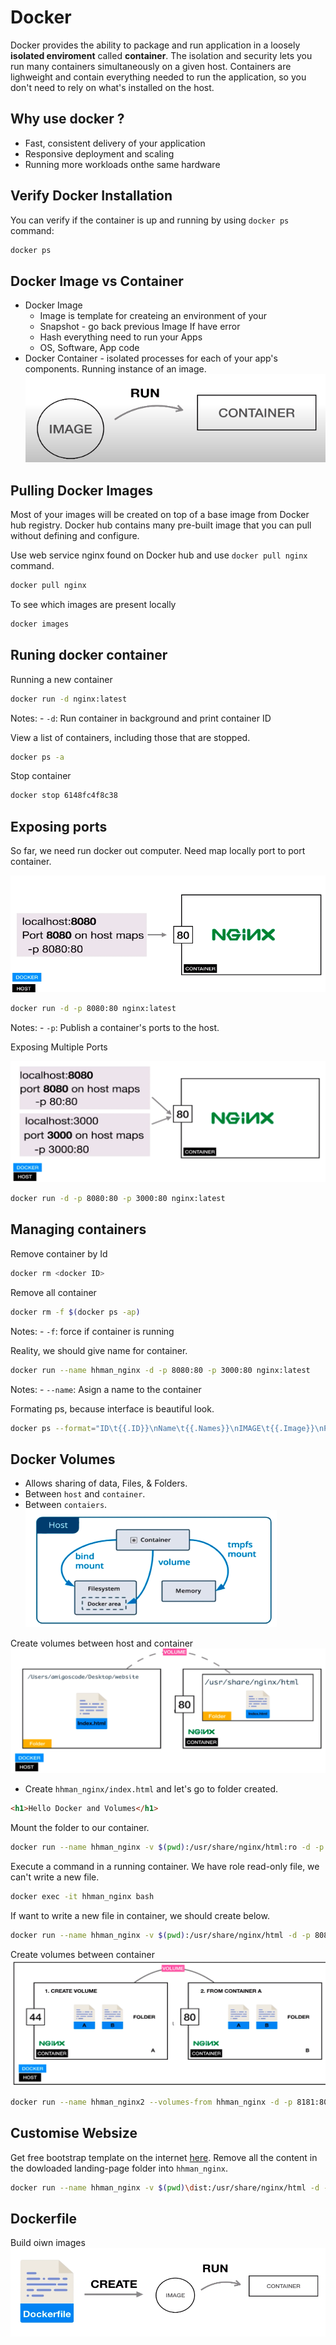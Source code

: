# Docker

Docker provides the ability to package and run application in a loosely **isolated enviroment** called **container**. The isolation and security lets you run many containers simultaneously on a given host. Containers are lighweight and contain everything needed to run the application, so you don't need to rely on what's installed on the host.

## Why use docker ?

* Fast, consistent delivery of your application
* Responsive deployment and scaling
* Running more workloads onthe same hardware

## Verify Docker Installation

You can verify if the container is up and running by using `docker ps` command:

```bash
docker ps
```

## Docker Image vs Container

* Docker Image
  * Image is template for createing an environment of your
  * Snapshot - go back previous Image If have error
  * Hash everything need to run your Apps
  * OS, Software, App code
* Docker Container - isolated processes for each of your app's components. Running instance of an image.
![container](./assets/container.png)

## Pulling Docker Images

Most of your images will be created on top of a base image from Docker hub registry. Docker hub contains many pre-built image that you can pull without defining and configure.

Use web service nginx found on Docker hub and use `docker pull nginx` command.

```bash
docker pull nginx
```

To see which images are present locally

```bash
docker images
```

## Runing docker container

Running a new container

```bash
docker run -d nginx:latest
```

Notes:
    - `-d`: Run container in background and print container ID

View a list of containers, including those that are stopped.

```bash
docker ps -a
```

Stop container

```bash
docker stop 6148fc4f8c38
```

## Exposing ports

So far, we need run docker out computer. Need map locally port to port container.

![exposing](./assets/exposing.png)

```bash
docker run -d -p 8080:80 nginx:latest
```

Notes:
    - `-p`: Publish a container's ports to the host.

Exposing Multiple Ports

![exposing2](./assets/exposingMulti.png)

```bash
docker run -d -p 8080:80 -p 3000:80 nginx:latest
```

## Managing containers

Remove container by Id

```bash
docker rm <docker ID>
```

Remove all container

```bash
docker rm -f $(docker ps -ap)
```

Notes:
    - `-f`: force if container is running

Reality, we should give name for container.

```bash
docker run --name hhman_nginx -d -p 8080:80 -p 3000:80 nginx:latest
```

Notes:
    - `--name`: Asign a name to the container

Formating ps, because interface is beautiful look.

```bash
docker ps --format="ID\t{{.ID}}\nName\t{{.Names}}\nIMAGE\t{{.Image}}\nPORTS\t{{.Ports}}\nCOMMAND\t{{.Command}}\nCREATED\t{{.CreatedAt}}\nSTATUS\t{{.Status}}\n"
```

## Docker Volumes

* Allows sharing of data, Files, & Folders.
* Between `host` and `container`.
* Between `contaiers`.
![volumes](./assets/volumes.png)

<!-- Host and Container
![volumes2](./assets/volumes2.png) -->

Create volumes between host and container
![volumes3](./assets/volumes3.png)

* Create `hhman_nginx/index.html` and let's go to folder created.

```html
<h1>Hello Docker and Volumes</h1>
```

Mount the folder to our container.

```bash
docker run --name hhman_nginx -v $(pwd):/usr/share/nginx/html:ro -d -p 8080:80 nginx
```

Execute a command in a running container. We have role read-only file, we can't write a new file.

```bash
docker exec -it hhman_nginx bash
```

If want to write a new file in container, we should create below.

```bash
docker run --name hhman_nginx -v $(pwd):/usr/share/nginx/html -d -p 8080:80 nginx
```

Create volumes between container
![volumes4](./assets/volumes4.png)

```bash
docker run --name hhman_nginx2 --volumes-from hhman_nginx -d -p 8181:80 nginx
```

## Customise Websize

Get free bootstrap template on the internet [here](https://startbootstrap.com/themes/landing-pages). Remove all the content in the dowloaded landing-page folder into `hhman_nginx`.

```bash
docker run --name hhman_nginx -v $(pwd)\dist:/usr/share/nginx/html -d -p 8080:80 nginx
```

## Dockerfile

Build oiwn images
![dockerfile](./assets/dockerfile.png)
